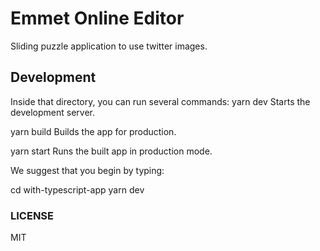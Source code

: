 # Emmet Online Editor

Sliding puzzle application to use twitter images.

## Development


Inside that directory, you can run several commands:
  yarn dev
    Starts the development server.

  yarn build
    Builds the app for production.

  yarn start
    Runs the built app in production mode.

We suggest that you begin by typing:

  cd with-typescript-app
  yarn dev


### LICENSE

MIT
